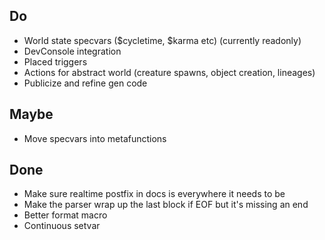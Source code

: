 ﻿## Do
- World state specvars ($cycletime, $karma etc) (currently readonly)
- DevConsole integration
- Placed triggers
- Actions for abstract world (creature spawns, object creation, lineages)
- Publicize and refine gen code

## Maybe
- Move specvars into metafunctions

## Done
- Make sure realtime postfix in docs is everywhere it needs to be
- Make the parser wrap up the last block if EOF but it's missing an end
- Better format macro 
- Continuous setvar